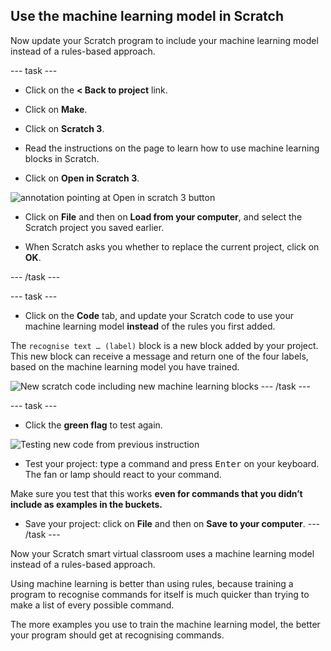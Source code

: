 ## Use the machine learning model in Scratch

Now update your Scratch program to include your machine learning model instead of a rules-based approach.

--- task ---
+ Click on the **< Back to project** link.

+ Click on **Make**.

+ Click on **Scratch 3**.

+ Read the instructions on the page to learn how to use machine learning blocks in Scratch.

+ Click on **Open in Scratch 3**.

![annotation pointing at Open in scratch 3 button](images/open-scratch-3-annotated.png)

+ Click on **File** and then on **Load from your computer**, and select the Scratch project you saved earlier.

+ When Scratch asks you whether to replace the current project, click on **OK**.

--- /task ---

--- task ---

+ Click on the **Code** tab, and update your Scratch code to use your machine learning model **instead** of the rules you first added.

The `recognise text … (label)` block is a new block added by your project. This new block can receive a message and return one of the four labels, based on the machine learning model you have trained.

![New scratch code including new machine learning blocks](images/code-new-blocks.png)
--- /task ---

--- task ---
+ Click the **green flag** to test again.

![Testing new code from previous instruction](images/test-with-new-blocks-annotated.png)

+ Test your project: type a command and press <kbd>Enter</kbd> on your keyboard. The fan or lamp should react to your command.

Make sure you test that this works **even for commands that you didn’t include as examples in the buckets.**

+ Save your project: click on **File** and then on **Save to your computer**.
--- /task ---

Now your Scratch smart virtual classroom uses a machine learning model instead of a rules-based approach.

Using machine learning is better than using rules, because training a program to recognise commands for itself is much quicker than trying to make a list of every possible command.

The more examples you use to train the machine learning model, the better your program should get at recognising commands.
